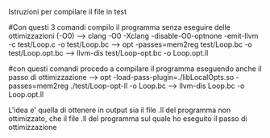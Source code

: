 Istruzioni per compilare il file in test

#Con questi 3 comandi compilo il programma senza eseguire delle ottimizzazioni (-O0)
--> clang -O0 -Xclang -disable-O0-optnone -emit-llvm -c test/Loop.c -o test/Loop.bc
--> opt -passes=mem2reg test/Loop.bc -o test/Loop.opt.bc
--> llvm-dis test/Loop-opt.bc -o Loop.opt.ll

#con questi comandi procedo a compilare il programma eseguendo anche il passo di ottimizzazione
--> opt -load-pass-plugin=./libLocalOpts.so -passes=mem2reg ./test/Loop-opt-ll -o Loop.bc
--> llvm-dis Loop.bc -o Loop.opt.ll

L'idea e' quella di ottenere in output sia il file .ll del programma non ottimizzato, che il file .ll del programma sul quale ho eseguito il passo di ottimizzazione